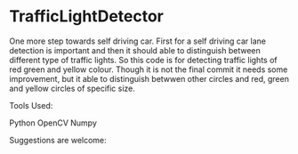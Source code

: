 # TrafficLightDetector


One more step towards self driving car. First for a self driving car lane detection is important and then it should able to distinguish between different type of traffic lights. So this code is for detecting traffic lights of red green and yellow colour. Though it is not the final commit it needs some improvement, but it able to distinguish betwwen other circles and red, green and yellow circles of specific size.


Tools Used:

Python
OpenCV
Numpy 


Suggestions are welcome:
